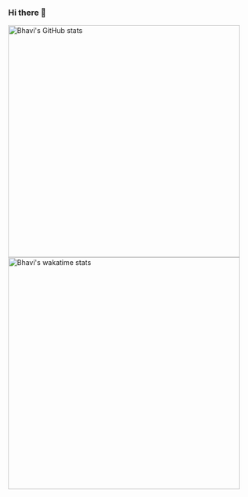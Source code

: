 ### Hi there 👋

<!--
**bhavidhingra/bhavidhingra** is a ✨ _special_ ✨ repository because its `README.md` (this file) appears on your GitHub profile.

Here are some ideas to get you started:

- 🔭 I’m currently working on ...
- 🌱 I’m currently learning ...
- 👯 I’m looking to collaborate on ...
- 🤔 I’m looking for help with ...
- 💬 Ask me about ...
- 📫 How to reach me: ...
- 😄 Pronouns: ...
- ⚡ Fun fact: ...
-->

<a href="https://github.com/anuraghazra/github-readme-stats">
  <img align="center" width="472px" src="https://github-readme-stats.vercel.app/api?username=bhavidhingra&count_private=true&show_icons=true&theme=dracula&hide=stars,issues" alt="Bhavi's GitHub stats"/>
</a>
<a href="https://github.com/anuraghazra/github-readme-stats">
  <img align="center" width="472px" src="https://github-readme-stats.vercel.app/api/wakatime?username=bhavidhingra&theme=dracula" alt="Bhavi's wakatime stats" />
</a>
